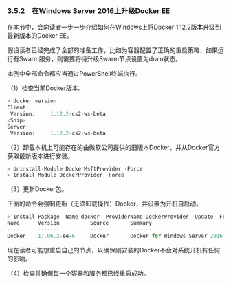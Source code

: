 ### 3.5.2　在Windows Server 2016上升级Docker EE

在本节中，会向读者一步一步介绍如何在Windows上将Docker 1.12.2版本升级到最新版本的Docker EE。

假设读者已经完成了全部的准备工作，比如为容器配置了正确的重启策略，如果运行有Swarm服务，则需要将待升级Swarm节点设置为drain状态。

本例中全部命令都应当通过PowerShell终端执行。

（1）检查当前Docker版本。

```rust
> docker version
Client:
 Version:     1.12.2-cs2-ws-beta
<Snip>
Server:
 Version:     1.12.2-cs2-ws-beta
```

（2）卸载本机上可能存在的由微软公司提供的旧版本Docker，并从Docker官方获取最新版本进行安装。

```rust
> Uninstall-Module DockerMsftProvider -Force
> Install-Module DockerProvider -Force
```

（3）更新Docker包。

下面的命令会强制更新（无须卸载操作）Docker，并设置为开机自启动。

```rust
> Install-Package -Name docker -ProviderName DockerProvider -Update -Force
Name      Version          Source       Summary
----      -------          ------       -------
Docker    17.06.2-ee-6     Docker       Docker for Windows Server 2016
```

现在读者可能想重启自己的节点，以确保刚安装的Docker不会对系统开机有任何的影响。

（4）检查并确保每一个容器和服务都已经重启成功。

